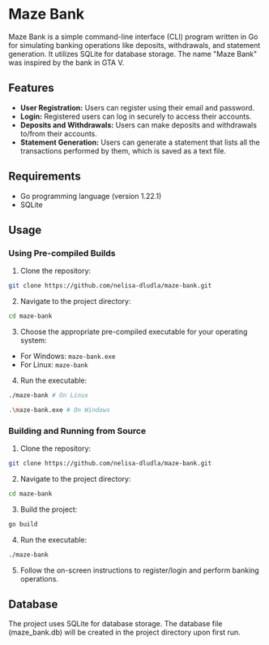 # Maze Bank

Maze Bank is a simple command-line interface (CLI) program written in Go for simulating banking operations like deposits, withdrawals, and statement generation. It utilizes SQLite for database storage. The name "Maze Bank" was inspired by the bank in GTA V.

## Features

- **User Registration:** Users can register using their email and password.
- **Login:** Registered users can log in securely to access their accounts.
- **Deposits and Withdrawals:** Users can make deposits and withdrawals to/from their accounts.
- **Statement Generation:** Users can generate a statement that lists all the transactions performed by them, which is saved as a text file.

## Requirements

- Go programming language (version 1.22.1)
- SQLite

## Usage

### Using Pre-compiled Builds
1. Clone the repository:

```bash
git clone https://github.com/nelisa-dludla/maze-bank.git
```

2. Navigate to the project directory:

```bash
cd maze-bank
```

3. Choose the appropriate pre-compiled executable for your operating system:
- For Windows: `maze-bank.exe`
- For Linux: `maze-bank`

4. Run the executable:

```bash
./maze-bank # On Linux
```

```bash
.\maze-bank.exe # On Windows
```

### Building and Running from Source

1. Clone the repository:

```bash
git clone https://github.com/nelisa-dludla/maze-bank.git
```

2. Navigate to the project directory:

```bash
cd maze-bank
```

3. Build the project:

```bash
go build
```

4. Run the executable:

```bash
./maze-bank
```

5. Follow the on-screen instructions to register/login and perform banking operations.

## Database

The project uses SQLite for database storage. The database file (maze_bank.db) will be created in the project directory upon first run.
